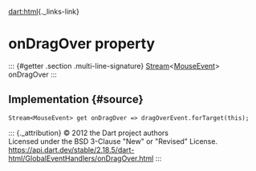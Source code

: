 [dart:html](../../dart-html/dart-html-library){._links-link}

onDragOver property
===================

::: {#getter .section .multi-line-signature}
[Stream](../../dart-async/stream-class)\<[MouseEvent](../mouseevent-class)\>
onDragOver
:::

Implementation {#source}
--------------

``` {.language-dart data-language="dart"}
Stream<MouseEvent> get onDragOver => dragOverEvent.forTarget(this);
```

::: {._attribution}
© 2012 the Dart project authors\
Licensed under the BSD 3-Clause \"New\" or \"Revised\" License.\
<https://api.dart.dev/stable/2.18.5/dart-html/GlobalEventHandlers/onDragOver.html>
:::
